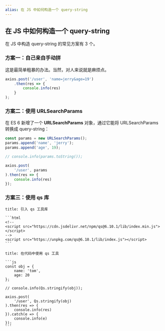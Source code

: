 ```yaml
---
alias: 在 JS 中如何构造一个 query-string
---
```


## 在 JS 中如何构造一个 query-string

在 JS 中构造 query-string 的常见方案有 3 个。

### 方案一：自己亲自手动拼

这是最简单粗暴的办法。当然，对人来说就是麻烦点。

```js
axios.post('/user', 'name=jerry&age=19')
    .then(res => {
        console.info(res)
    }
);
```

### 方案二：使用 URLSearchParams

在 ES 6 新增了一个 **URLSearchParams** 对象，通过它能将 URLSearchParams 转换成 query-string：

```js
const params = new URLSearchParams();
params.append('name', 'jerry');
params.append('age', 19);

// console.info(params.toString());

axios.post(
    '/user', params
).then(res => {
    console.info(res)
});
```

### 方案三：使用 qs 库

````ad-cite
title: 引入 qs 工具库

```html
<!--
<script src="https://cdn.jsdelivr.net/npm/qs@6.10.1/lib/index.min.js"></script>
-->
<script src="https://unpkg.com/qs@6.10.1/lib/index.js"></script>
```
````

````ad-cite
title: 在代码中使用 qs 工具

```js
const obj = {
    name: 'tom',
    age: 20
};

// console.info(Qs.stringify(obj));
  
axios.post(
    '/user', Qs.stringify(obj)
).then(res => {
    console.info(res)
}).catch(e => {
    console.info(e)
});
```
````



